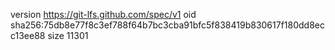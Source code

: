 version https://git-lfs.github.com/spec/v1
oid sha256:75db8e77f8c3ef788f64b7bc3cba91bfc5f838419b830617f180dd8ecc13ee88
size 11301
